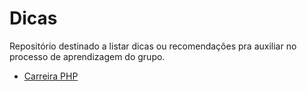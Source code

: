 # Dicas

Repositório destinado a listar dicas ou recomendações pra auxiliar no processo de aprendizagem do grupo.

 - [Carreira PHP](https://github.com/abraphp/CarreiraPHP)